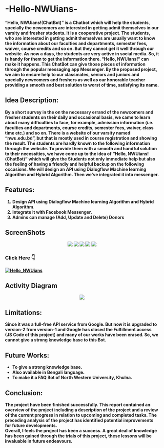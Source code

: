 # -Hello-NWUians-
<p> <b>“Hello, NWUians!(ChatBot)”<b> is a Chatbot which will help the students, specially the newcomers are interested in getting admit themselves in our varsity and fresher students. It is a cooperative project. The students, who are interested in getting admit themselves are usually want to know the information about our faculties and departments, semester fees, waiver, course credits and so on. But they cannot get it well through our website. As now a days, the students are very active in social media. So, it is handy for them to get the information there. <b>“Hello, NWUians!”<b> can make it happens. This ChatBot can give those pieces of information through the popular messaging app Messenger. By the proposed project, we aim to ensure help to our classmates, seniors and juniors and specially newcomers and freshers as well as our honorable teacher providing a smooth and best solution to worst of time, satisfying its name.</p>

##	Idea Description:
<p>By a short survey in the on the necessary errand of the newcomers and fresher students on their daily and occasional basis, we came to learn about many difficulties to face, for example, admission information (i.e. faculties and departments, course credits, semester fees, waiver, class time etc.) and so on. There is a website of our varsity named “nwu.edu.bd”, but that is mostly used in course registration and showing the result. The students are hardly known to the following information through the website. To provide them with a smooth and handful solution to their necessities, we have come up to the idea of <b>“Hello, NWUians!(ChatBot)”<b> which will give the Students not only immediate help but also the feeling of having a friendly and helpful backup on the following occasions. We will design an API using Dialogflow Machine learning Algorithm and Hybrid Algorithm. Then we’ve  integrated it into messenger.</p>


## Features:
<ol>
<li>Design API using Dialogflow Machine learning Algorithm and Hybrid Algorithm.</li>
<li>Integrate it with Facebook Messenger.</li>
<li>Admins can manage (Add, Update and Delete) Donors</li>
</ol>

## ScreenShots
<p align="center">
  <img src="https://i.imgur.com/pfq282F.png" />
   <img src="https://i.imgur.com/TPnv1fv.png" />
   <img src="https://i.imgur.com/HBwytQo.png" />
   <img src="https://i.imgur.com/kNcLWAJ.png" />
   <img src="https://i.imgur.com/CLs4m4Z.jpg" />
</p>
       
### Click Here 👇  
   
   [![Hello_NWUians](https://i.imgur.com/BuFTaPh.png)](https://www.youtube.com/watch?v=6M1-8___OIA)

## Activity Diagram
    
<p align="center">
  <img src="https://i.imgur.com/oq4kyYd.png" />
</p>

## Limitations:
<p>Since it was a full-free API service from Google. But now it is upgraded to version-2 from version-1 and Google has closed the Fulfillment access (JS Code of this project) and many of our works have been erased. So, we cannot give a strong knowledge base to this Bot.</p>

##	Future Works:
<ul>
<li>To give a strong knowledge base.</li>
<li>Also available in Bengali language.</li>
<li>To make it a FAQ Bot of North Western University, Khulna.</li>
</ul>

##	Conclusion:
<p>The project have been finished successfully. This report contained an overview of the project including a description of the project and a review of the current progress in relation to upcoming and completed tasks. The preceding analysis of the project has identified potential improvements for future developments.<br>
Overall, I feels the project has been a success. A great deal of knowledge has been gained through the trials of this project, these lessons will be invaluable in future endeavours.</p>

